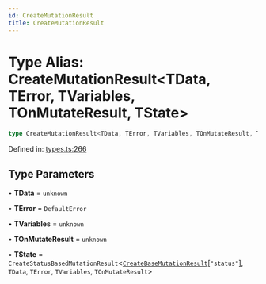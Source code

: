 ```yaml
---
id: CreateMutationResult
title: CreateMutationResult
---
```


<!-- DO NOT EDIT: this page is autogenerated from the type comments -->

# Type Alias: CreateMutationResult\<TData, TError, TVariables, TOnMutateResult, TState\>

```ts
type CreateMutationResult<TData, TError, TVariables, TOnMutateResult, TState> = BaseMutationNarrowing<TData, TError, TVariables, TOnMutateResult> & MapToSignals<OmitKeyof<TState, keyof BaseMutationNarrowing, "safely">>;
```

Defined in: [types.ts:266](https://github.com/TanStack/query/blob/main/packages/angular-query-experimental/src/types.ts#L266)

## Type Parameters

• **TData** = `unknown`

• **TError** = `DefaultError`

• **TVariables** = `unknown`

• **TOnMutateResult** = `unknown`

• **TState** = `CreateStatusBasedMutationResult`\<[`CreateBaseMutationResult`](../createbasemutationresult.md)\[`"status"`\], `TData`, `TError`, `TVariables`, `TOnMutateResult`\>
